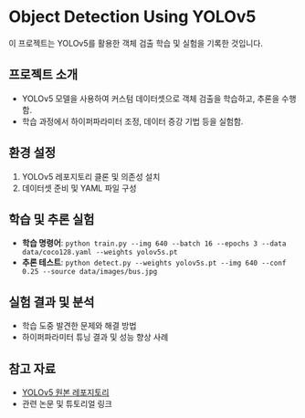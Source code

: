 # Object Detection Using YOLOv5

이 프로젝트는 YOLOv5를 활용한 객체 검출 학습 및 실험을 기록한 것입니다.

## 프로젝트 소개
- YOLOv5 모델을 사용하여 커스텀 데이터셋으로 객체 검출을 학습하고, 추론을 수행함.
- 학습 과정에서 하이퍼파라미터 조정, 데이터 증강 기법 등을 실험함.

## 환경 설정
1. YOLOv5 레포지토리 클론 및 의존성 설치
2. 데이터셋 준비 및 YAML 파일 구성

## 학습 및 추론 실험
- **학습 명령어**: `python train.py --img 640 --batch 16 --epochs 3 --data data/coco128.yaml --weights yolov5s.pt`
- **추론 테스트**: `python detect.py --weights yolov5s.pt --img 640 --conf 0.25 --source data/images/bus.jpg`

## 실험 결과 및 분석
- 학습 도중 발견한 문제와 해결 방법
- 하이퍼파라미터 튜닝 결과 및 성능 향상 사례

## 참고 자료
- [YOLOv5 원본 레포지토리](https://github.com/ultralytics/yolov5)
- 관련 논문 및 튜토리얼 링크
